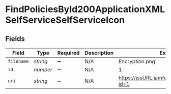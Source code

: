 # FindPoliciesById200ApplicationXMLSelfServiceSelfServiceIcon


## Fields

| Field                                          | Type                                           | Required                                       | Description                                    | Example                                        |
| ---------------------------------------------- | ---------------------------------------------- | ---------------------------------------------- | ---------------------------------------------- | ---------------------------------------------- |
| `filename`                                     | *string*                                       | :heavy_minus_sign:                             | N/A                                            | Encryption.png                                 |
| `id`                                           | *number*                                       | :heavy_minus_sign:                             | N/A                                            | 1                                              |
| `uri`                                          | *string*                                       | :heavy_minus_sign:                             | N/A                                            | https://jssURL.jamfcloud.com/iconservlet/?id=1 |